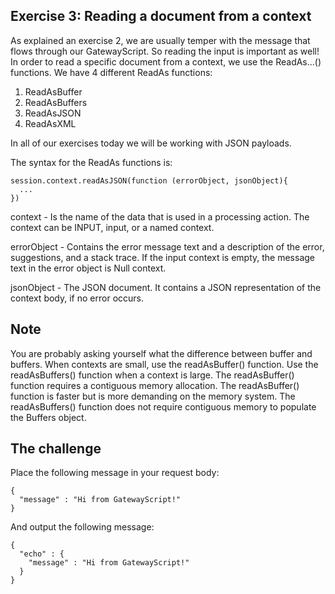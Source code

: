 ## Exercise 3: Reading a document from a context

As explained an exercise 2, we are usually temper with the message that flows through our GatewayScript.
So reading the input is important as well!
In order to read a specific document from a context, we use the ReadAs...() functions.
We have 4 different ReadAs functions:
1) ReadAsBuffer
2) ReadAsBuffers
3) ReadAsJSON
4) ReadAsXML

In all of our exercises today we will be working with JSON payloads.

The syntax for the ReadAs functions is:
```
session.context.readAsJSON(function (errorObject, jsonObject){
  ...
})
```

context - Is the name of the data that is used in a processing action. The context can be INPUT, input, or a named context.

errorObject - Contains the error message text and a description of the error, suggestions, and a stack trace. If the input context is empty, the message text in the error object is Null context.

jsonObject - The JSON document. It contains a JSON representation of the context body, if no error occurs.


## Note
You are probably asking yourself what the difference between buffer and buffers.
When contexts are small, use the readAsBuffer() function. Use the readAsBuffers() function when a context is large. The readAsBuffer() function requires a contiguous memory allocation. The readAsBuffer() function is faster but is more demanding on the memory system. The readAsBuffers() function does not require contiguous memory to populate the Buffers object.

## The challenge

Place the following message in your request body:
```
{
  "message" : "Hi from GatewayScript!"
}
```

And output the following message:
```
{
  "echo" : {
    "message" : "Hi from GatewayScript!"
  }
}
```
